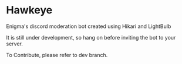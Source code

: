 # Hawkeye
Enigma's discord moderation bot created using Hikari and LightBulb

It is still under development, so hang on before inviting the bot to your server.

To Contribute, please refer to dev branch.